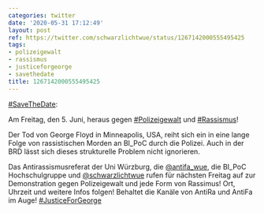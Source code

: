 ```yaml
---
categories: twitter
date: '2020-05-31 17:12:49'
layout: post
ref: https://twitter.com/schwarzlichtwue/status/1267142000555495425
tags:
- polizeigewalt
- rassismus
- justiceforgeorge
- savethedate
title: 1267142000555495425
---
```

[#SaveTheDate](/t/savethedate):

Am Freitag, den 5. Juni, heraus gegen [#Polizeigewalt](/t/polizeigewalt) und [#Rassismus](/t/rassismus)!



Der Tod von George Floyd in Minneapolis, USA, reiht sich ein in eine lange Folge von rassistischen Morden an BI_PoC durch die Polizei.
Auch in der BRD lässt sich dieses strukturelle Problem nicht ignorieren.



Das Antirassismusreferat der Uni Würzburg, die [@antifa_wue](https://twitter.com/antifa_wue), die BI_PoC Hochschulgruppe und [@schwarzlichtwue](https://twitter.com/schwarzlichtwue) rufen für nächsten Freitag auf zur Demonstration gegen Polizeigewalt und jede Form von Rassimus!
Ort, Uhrzeit und weitere Infos folgen! Behaltet die Kanäle von AntiRa und AntiFa im Auge! [#JusticeForGeorge](/t/justiceforgeorge)